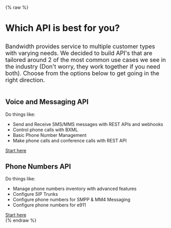 {% raw %}
<div class="aboutAPIS">
  <h1>Which API is best for you?</h1>
  <p style="font-size: 18px; margin: 30px 0px 45px 0px;">Bandwidth provides service to multiple customer types with varying needs. We decided to build API's that are tailored around 2 of the most common use cases we see in the industry (Don't worry, they work together if you need both). Choose from the options below to get going in the right direction.</p>

  <div class="apiChoiceContainer">
    <div>
      <h2>Voice and Messaging API</h2>
      <!-- <p>Are you focused on adding voice and messaging capability to your app or product?</p> -->
      <p>Do things like:
      <ul>
        <li>Send and Receive SMS/MMS messages with REST APIs and webhooks</li>
        <li>Control phone calls with BXML</li>
        <li>Basic Phone Number Management</li>
        <li>Make phone calls and conference calls with REST API</li>
      </ul>
      <!-- <p>Are you focused on adding voice and messaging capability to your app or product? Like, sending notifications? Or trackable calls and texts?</p> -->
      <a href="http://dev.bandwidth.com/ap-docs/methods/restApi.html" class="button vmd">Start here</a>
    </div>
    <div>
      <h2>Phone Numbers API</h2>
      <!-- <p>Is managing phone numbers most important to you?</p> -->
      <p>Do things like:
        <ul>
          <li>Manage phone numbers inventory with advanced features</li>
          <li>Configure SIP Trunks</li>
          <li>Configure phone numbers for SMPP & MM4 Messaging</li>
          <li>Configure phone numbers for e911</li>
        </ul>
      </p>
      <!-- <p>Is managing phone numbers most important to you? Do you need location-specific numbers? Does automatic porting sound good to you?</p> -->
      <a href="http://dev.bandwidth.com/docs/"  class="button pnd">Start here</a>
    </div>
  </div>
</div>
{% endraw %}
